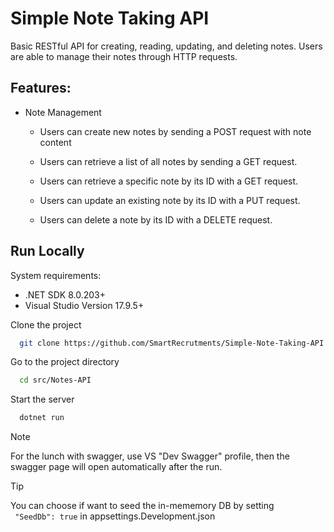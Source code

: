 
# Simple Note Taking API


Basic RESTful API for creating, reading, updating, and deleting notes. Users are able to manage their notes through HTTP requests.

## Features:
- Note Management
    - Users can create new notes by sending a POST request with note content
    - Users can retrieve a list of all notes by sending a GET request.

    - Users can retrieve a specific note by its ID with a GET request.
    - Users can update an existing note by its ID with a PUT request.
    - Users can delete a note by its ID with a DELETE request.



## Run Locally
System requirements:
 - .NET SDK 8.0.203+
 - Visual Studio Version 17.9.5+

Clone the project

```bash
  git clone https://github.com/SmartRecrutments/Simple-Note-Taking-API.git
```

Go to the project directory

```bash
  cd src/Notes-API
```

Start the server

```bash
  dotnet run
```

> [!NOTE]
> For the lunch with swagger, use VS "Dev Swagger" profile, then the swagger page will open automatically after the run.


> [!TIP]
> You can choose if want to seed the in-mememory DB by setting  
` "SeedDb": true` in appsettings.Development.json
 


